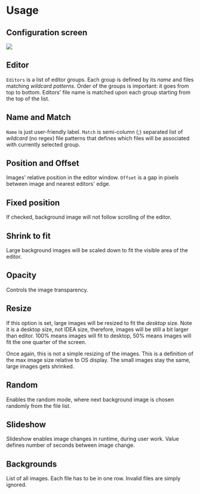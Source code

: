 # Usage

## Configuration screen

![](config2.png)

## Editor

`Editors` is a list of editor groups. Each group is defined by its _name_ and files matching _wildcard patterns_. Order of the groups is important: it goes from top to bottom. Editors' file name is matched upon each group starting from the top of the list.

## Name and Match

`Name` is just user-friendly label. `Match` is semi-column (;) separated list of _wildcard_ (no regex) file patterns that defines which files will be associated with currently selected group.

## Position and Offset

Images' relative position in the editor window. `Offset` is a gap in pixels between image and nearest editors' edge.

## Fixed position

If checked, background image will not follow scrolling of the editor.

## Shrink to fit

Large background images will be scaled down to fit the visible area of the editor.

## Opacity

Controls the image transparency.

## Resize

If this option is set, large images will be resized to fit the _desktop_ size. Note it is a desktop size, not IDEA size, therefore, images will be still a bit larger than editor. 100% means images will fit to desktop, 50% means images will fit the one quarter of the screen.

Once again, this is not a simple resizing of the images. This is a definition of the max image size relative to OS display. The small images stay the same, large images gets shrinked.

## Random

Enables the random mode, where next background image is chosen randomly from the file list.

## Slideshow

Slideshow enables image changes in runtime, during user work. Value defines number of seconds between image change.

## Backgrounds

List of all images. Each file has to be in one row. Invalid files are simply ignored.